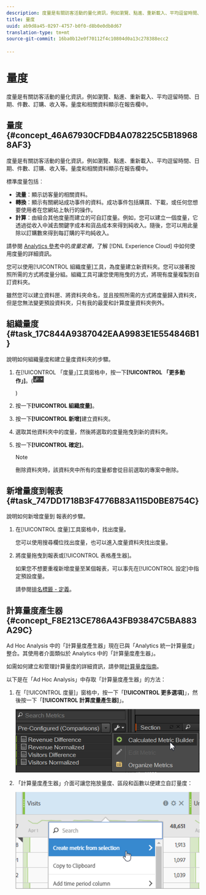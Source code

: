 ```yaml
---
description: 度量是有關訪客活動的量化資訊，例如瀏覽、點進、重新載入、平均逗留時間、日期、件數、訂購、收入等。量度和相關資料顯示在報告欄中。
title: 量度
uuid: ab9d8a45-0297-4757-b0f0-d8b0e0db8d67
translation-type: tm+mt
source-git-commit: 16ba0b12e0f70112f4c10804d0a13c278388ecc2

---
```



# 量度

度量是有關訪客活動的量化資訊，例如瀏覽、點進、重新載入、平均逗留時間、日期、件數、訂購、收入等。量度和相關資料顯示在報告欄中。

## 量度 {#concept_46A67930CFDB4A078225C5B189688AF3}

度量是有關訪客活動的量化資訊，例如瀏覽、點進、重新載入、平均逗留時間、日期、件數、訂購、收入等。量度和相關資料顯示在報告欄中。

標準度量包括︰

* **流量**：顯示訪客量的相關資料。
* **轉換**：顯示有關網站成功事件的資料。成功事件包括購買、下載，或任何您想要使用者在您網站上執行的操作。
* **計算**：由組合其他度量而建立的可自訂度量。例如，您可以建立一個度量，它透過從收入中減去關鍵字成本和貨品成本來得到純收入。隨後，您可以用此量除以訂購數來得到每訂購的平均純收入。

請參閱 [Analytics 參考](https://marketing.adobe.com/resources/help/zh_TW/reference/metrics.html)中的&#x200B;*度量定義*，了解 [!DNL Experience Cloud] 中如何使用度量的詳細資訊。

您可以使用[!UICONTROL 組織度量]工具，為度量建立新資料夾。您可以接著按照所需的方式將度量分組。組織工具可讓您使用拖曳的方式，將現有度量複製到自訂資料夾。

雖然您可以建立資料匣、將資料夾命名，並且按照所需的方式將度量歸入資料夾，但是您無法變更預設資料夾，只有我的最愛和計算度量資料夾例外。

## 組織量度 {#task_17C844A9387042EAA9983E1E554846B1}

說明如何組織量度和建立量度資料夾的步驟。

<!-- 

t_organize_metrics.xml

 -->

1. 在[!UICONTROL 「度量」]工具窗格中，按一下&#x200B;**[!UICONTROL 「更多動作」]**。(![](assets/tools_icon.png)

   )
1. 按一下&#x200B;**[!UICONTROL 組織度量]**。
1. 按一下&#x200B;**[!UICONTROL 新增]**&#x200B;建立資料夾。
1. 選取其他資料夾中的度量，然後將選取的度量拖曳到新的資料夾。
1. 按一下&#x200B;**[!UICONTROL 確定]**。

   >[!NOTE]
   >
   >刪除資料夾時，該資料夾中所有的度量都會從目前選取的專案中刪除。

## 新增量度到報表 {#task_747DD1718B3F4776B83A115D0BE8754C}

說明如何新增度量到   報表的步驟。

<!-- 

t_add_metrics_dsc.xml

 -->

1. 在[!UICONTROL 度量]工具窗格中，找出度量。

   您可以使用搜尋欄位找出度量，也可以進入度量資料夾找出度量。

1. 將度量拖曳到報表或[!UICONTROL 表格產生器]。

   如果您不想要重複新增度量至某個報表，可以事先在[!UICONTROL 設定]中指定預設度量。

   請參閱[排名標籤 - 定義](/help/analyze/ad-hoc-analysis/c-global-settings.md#reference_FB9BADD7E3DA42C1BB2A02A6E9D5C1CF)。

## 計算量度產生器 {#concept_F8E213CE786A43FB93847C5BA883A29C}

Ad Hoc Analysis 中的「計算量度產生器」現在已與「Analytics 統一計算量度」整合。其使用者介面類似於 Analytics 中的「計算量度產生器」。

<!-- 

c_calc_metric_builder.xml

 -->

如需如何建立和管理計算量度的詳細資訊，請參閱[計算量度指南](https://marketing.adobe.com/resources/help/zh_TW/analytics/calcmetrics/)。

以下是在「Ad Hoc Analysis」中存取「計算量度產生器」的方法：

1. 在「[!UICONTROL 度量]」窗格中，按一下「**[!UICONTROL 更多選項]**」，然後按一下「**[!UICONTROL 計算度量產生器]**」。

   ![](assets/more_options_calc.png)

1. 「計算量度產生器」介面可讓您拖放量度、區段和函數以便建立自訂量度：

   ![](assets/calc_metrics.png)

